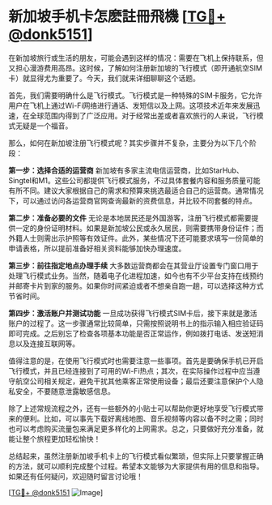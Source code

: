 # 新加坡手机卡怎麽註冊飛機 [[TG💪+ @donk5151](https://t.me/s/donk5151)]

在新加坡旅行或生活的朋友，可能会遇到这样的情况：需要在飞机上保持联系，但又担心漫游费用高昂。这时候，了解如何注册新加坡的飞行模式（即开通航空SIM卡）就显得尤为重要了。今天，我们就来详细聊聊这个话题。

首先，我们需要明确什么是飞行模式。飞行模式是一种特殊的SIM卡服务，它允许用户在飞机上通过Wi-Fi网络进行通话、发短信以及上网。这项技术近年来发展迅速，在全球范围内得到了广泛应用。对于经常出差或者喜欢旅行的人来说，飞行模式无疑是一个福音。

那么，如何在新加坡注册飞行模式呢？其实步骤并不复杂，主要分为以下几个阶段：

**第一步：选择合适的运营商**
新加坡有多家主流电信运营商，比如StarHub、Singtel和M1。这些公司都提供飞行模式服务，不过具体套餐内容和服务质量可能有所不同。建议大家根据自己的需求和预算来挑选最适合自己的运营商。通常情况下，可以通过访问各运营商官网查询最新的资费信息，并比较不同套餐的特点。

**第二步：准备必要的文件**
无论是本地居民还是外国游客，注册飞行模式都需要提供一定的身份证明材料。如果是新加坡公民或永久居民，则需要携带身份证件；而外籍人士则需出示护照等有效证件。此外，某些情况下还可能要求填写一份简单的申请表格，所以提前准备好相关资料能够加快办理速度。

**第三步：前往指定地点办理手续**
大多数运营商都会在其营业厅设置专门窗口用于处理飞行模式业务。当然，随着电子化进程加速，如今也有不少平台支持在线预约并邮寄卡片到家的服务。如果你时间紧迫或者不想亲自跑一趟，可以选择这种方式节省时间。

**第四步：激活账户并测试功能**
一旦成功获得飞行模式SIM卡后，接下来就是激活账户的过程了。这一步骤通常比较简单，只需按照说明书上的指示输入相应验证码即可完成。之后别忘了检查各项基本功能是否正常运作，例如拨打电话、发送短消息以及连接互联网等。

值得注意的是，在使用飞行模式时也需要注意一些事项。首先是要确保手机已开启飞行模式，并且已经连接到了可用的Wi-Fi热点；其次，在实际操作过程中应当遵守航空公司相关规定，避免干扰其他乘客正常使用设备；最后还要注意保护个人隐私安全，不要随意泄露敏感信息。

除了上述常规流程之外，还有一些额外的小贴士可以帮助你更好地享受飞行模式带来的便利。比如，可以事先下载好离线地图、音乐视频等内容以备不时之需；同时也可以考虑购买流量包来满足更多样化的上网需求。总之，只要做好充分准备，就能让整个旅程更加轻松愉快！

总结起来，虽然注册新加坡手机卡上的飞行模式看似繁琐，但实际上只要掌握正确的方法，就可以顺利完成整个过程。希望本文能够为大家提供有用的信息和指导。如果还有任何疑问，欢迎随时留言讨论哦！

[[TG💪+ @donk5151](https://t.me/s/donk5151) ![Image](https://i.postimg.cc/rwNCRYN7/Snipaste-2025-04-30-17-27-05.png)]